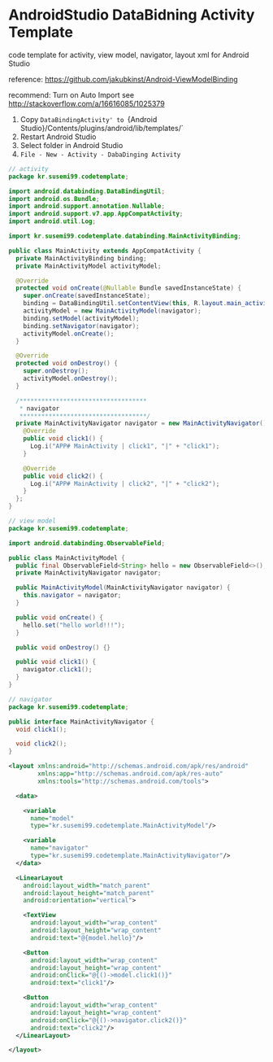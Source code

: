 # AndroidStudio DataBidning Activity Template
code template for activity, view model, navigator, layout xml for Android Studio

reference: https://github.com/jakubkinst/Android-ViewModelBinding

recommend: Turn on Auto Import see http://stackoverflow.com/a/16616085/1025379

1. Copy `DataBindingActivity' to `{Android Studio}/Contents/plugins/android/lib/templates/`
2. Restart Android Studio
3. Select folder in Android Studio
4. `File - New - Activity - DabaDinging Activity`

```java
// activity
package kr.susemi99.codetemplate;

import android.databinding.DataBindingUtil;
import android.os.Bundle;
import android.support.annotation.Nullable;
import android.support.v7.app.AppCompatActivity;
import android.util.Log;

import kr.susemi99.codetemplate.databinding.MainActivityBinding;

public class MainActivity extends AppCompatActivity {
  private MainActivityBinding binding;
  private MainActivityModel activityModel;

  @Override
  protected void onCreate(@Nullable Bundle savedInstanceState) {
    super.onCreate(savedInstanceState);
    binding = DataBindingUtil.setContentView(this, R.layout.main_activity);
    activityModel = new MainActivityModel(navigator);
    binding.setModel(activityModel);
    binding.setNavigator(navigator);
    activityModel.onCreate();
  }

  @Override
  protected void onDestroy() {
    super.onDestroy();
    activityModel.onDestroy();
  }

  /***********************************
   * navigator
   ***********************************/
  private MainActivityNavigator navigator = new MainActivityNavigator() {
    @Override
    public void click1() {
      Log.i("APP# MainActivity | click1", "|" + "click1");
    }

    @Override
    public void click2() {
      Log.i("APP# MainActivity | click2", "|" + "click2");
    }
  };
}
```

```java
// view model
package kr.susemi99.codetemplate;

import android.databinding.ObservableField;

public class MainActivityModel {
  public final ObservableField<String> hello = new ObservableField<>();
  private MainActivityNavigator navigator;

  public MainActivityModel(MainActivityNavigator navigator) {
    this.navigator = navigator;
  }

  public void onCreate() {
    hello.set("hello world!!!");
  }

  public void onDestroy() {}

  public void click1() {
    navigator.click1();
  }
}
```

```java
// navigator
package kr.susemi99.codetemplate;

public interface MainActivityNavigator {
  void click1();

  void click2();
}
```

```xml
<layout xmlns:android="http://schemas.android.com/apk/res/android"
        xmlns:app="http://schemas.android.com/apk/res-auto"
        xmlns:tools="http://schemas.android.com/tools">

  <data>

    <variable
      name="model"
      type="kr.susemi99.codetemplate.MainActivityModel"/>

    <variable
      name="navigator"
      type="kr.susemi99.codetemplate.MainActivityNavigator"/>
  </data>

  <LinearLayout
    android:layout_width="match_parent"
    android:layout_height="match_parent"
    android:orientation="vertical">

    <TextView
      android:layout_width="wrap_content"
      android:layout_height="wrap_content"
      android:text="@{model.hello}"/>

    <Button
      android:layout_width="wrap_content"
      android:layout_height="wrap_content"
      android:onClick="@{()->model.click1()}"
      android:text="click1"/>

    <Button
      android:layout_width="wrap_content"
      android:layout_height="wrap_content"
      android:onClick="@{()->navigator.click2()}"
      android:text="click2"/>
  </LinearLayout>

</layout>
```
